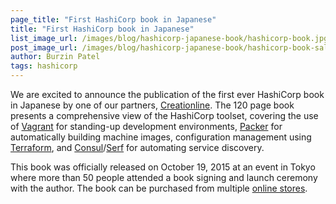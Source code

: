 ```yaml
---
page_title: "First HashiCorp book in Japanese"
title: "First HashiCorp book in Japanese"
list_image_url: /images/blog/hashicorp-japanese-book/hashicorp-book.jpg
post_image_url: /images/blog/hashicorp-japanese-book/hashicorp-book-sales.jpg
author: Burzin Patel
tags: hashicorp
---
```


We are excited to announce the publication of the first ever HashiCorp book in Japanese by one of our partners, [Creationline](http://www.creationline.com/en/).  The 120 page book presents a comprehensive view of the HashiCorp toolset, covering the use of [Vagrant](https://www.vagrantup.com) for standing-up development environments, [Packer](https://packer.io) for automatically building machine images, configuration management using [Terraform](https://terraform.io), and [Consul](https://consul.io)/[Serf](https://serfdom.io) for automating service discovery.

This book was officially released on October 19, 2015 at an event in Tokyo where more than 50 people attended a book signing and launch ceremony with the author. The book can be purchased from multiple [online stores](http://book.impress.co.jp/books/1115101039).
